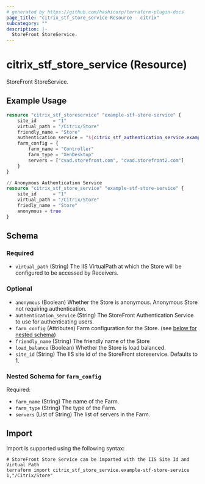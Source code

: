 ```yaml
---
# generated by https://github.com/hashicorp/terraform-plugin-docs
page_title: "citrix_stf_store_service Resource - citrix"
subcategory: ""
description: |-
  StoreFront StoreService.
---
```


# citrix_stf_store_service (Resource)

StoreFront StoreService.

## Example Usage

```terraform
resource "citrix_stf_storeservice" "example-stf-store-service" {
	site_id      = "1"
	virtual_path = "/Citrix/Store"
	friendly_name = "Store"
	authentication_service = "${citrix_stf_authentication_service.example-stf-authentication-service.virtual_path}"
	farm_config = {
		farm_name = "Controller"
		farm_type = "XenDesktop"
		servers = ["cvad.storefront.com", "cvad.storefront2.com"] 
  	}
}

// Anonymous Authentication Service
resource "citrix_stf_store_service" "example-stf-store-service" {
	site_id      = "1"
	virtual_path = "/Citrix/Store"
	friedly_name = "Store"
	anonymous = true
}
```

<!-- schema generated by tfplugindocs -->
## Schema

### Required

- `virtual_path` (String) The IIS VirtualPath at which the Store will be configured to be accessed by Receivers.

### Optional

- `anonymous` (Boolean) Whether the Store is anonymous. Anonymous Store not requiring authentication.
- `authentication_service` (String) The StoreFront Authentication Service to use for authenticating users.
- `farm_config` (Attributes) Farm configuration for the Store. (see [below for nested schema](#nestedatt--farm_config))
- `friendly_name` (String) The friendly name of the Store
- `load_balance` (Boolean) Whether the Store is load balanced.
- `site_id` (String) The IIS site id of the StoreFront storeservice. Defaults to 1.

<a id="nestedatt--farm_config"></a>
### Nested Schema for `farm_config`

Required:

- `farm_name` (String) The name of the Farm.
- `farm_type` (String) The type of the Farm.
- `servers` (List of String) The list of servers in the Farm.

## Import

Import is supported using the following syntax:

```shell
# StoreFront Store Service can be imported with the IIS Site Id and Virtual Path
terraform import citrix_stf_store_service.example-stf-store-service 1,"/Citrix/Store"
```
